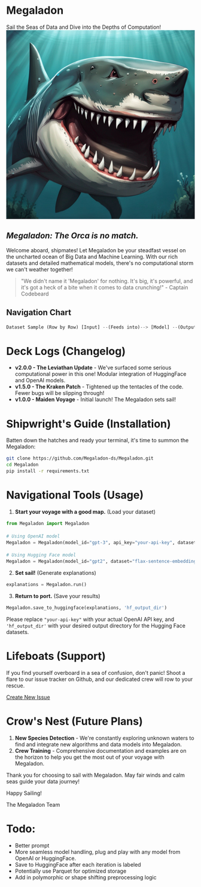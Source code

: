 # Megaladon
Sail the Seas of Data and Dive into the Depths of Computation!  
![Megaladon](megaladon.jpeg)

## _Megaladon: The Orca is no match._

Welcome aboard, shipmates! Let Megaladon be your steadfast vessel on the uncharted ocean of Big Data and Machine Learning. With our rich datasets and detailed mathematical models, there's no computational storm we can't weather together! 

> "We didn't name it 'Megaladon' for nothing. It's big, it's powerful, and it's got a heck of a bite when it comes to data crunching!" - Captain Codebeard

## Navigation Chart

```python
Dataset Sample (Row by Row) [Input] --(Feeds into)--> [Model] --(Outputs)--> Dataset Sample (Row by Row)
```

# Deck Logs (Changelog)

- **v2.0.0 - The Leviathan Update** - We've surfaced some serious computational power in this one! Modular integration of HuggingFace and OpenAI models.
- **v1.5.0 - The Kraken Patch** - Tightened up the tentacles of the code. Fewer bugs will be slipping through!
- **v1.0.0 - Maiden Voyage** - Initial launch! The Megaladon sets sail!

# Shipwright's Guide (Installation)

Batten down the hatches and ready your terminal, it's time to summon the Megaladon:

```bash
git clone https://github.com/Megaladon-ds/Megaladon.git
cd Megaladon
pip install -r requirements.txt
```

# Navigational Tools (Usage)

1. **Start your voyage with a good map.** (Load your dataset)

```python
from Megaladon import Megaladon

# Using OpenAI model
Megaladon = Megaladon(model_id="gpt-3", api_key="your-api-key", dataset="flax-sentence-embeddings/stackexchange_math_jsonl")

# Using Hugging Face model
Megaladon = Megaladon(model_id="gpt2", dataset="flax-sentence-embeddings/stackexchange_math_jsonl")
```

2. **Set sail!** (Generate explanations)

```python
explanations = Megaladon.run()
```

3. **Return to port.** (Save your results)

```python
Megaladon.save_to_huggingface(explanations, 'hf_output_dir')
```

Please replace `"your-api-key"` with your actual OpenAI API key, and `'hf_output_dir'` with your desired output directory for the Hugging Face datasets.

# Lifeboats (Support)

If you find yourself overboard in a sea of confusion, don't panic! Shoot a flare to our issue tracker on Github, and our dedicated crew will row to your rescue. 

[Create New Issue](https://github.com/Megaladon-ds/Megaladon/issues/new)

# Crow's Nest (Future Plans)

1. **New Species Detection** - We're constantly exploring unknown waters to find and integrate new algorithms and data models into Megaladon. 
2. **Crew Training** - Comprehensive documentation and examples are on the horizon to help you get the most out of your voyage with Megaladon.

Thank you for choosing to sail with Megaladon. May fair winds and calm seas guide your data journey!

Happy Sailing!

The Megaladon Team



# Todo:

* Better prompt
* More seamless model handling, plug and play with any model from OpenAI or HuggingFace.
* Save to HuggingFace after each iteration is labeled
* Potentially use Parquet for optimized storage
* Add in polymorphic or shape shifting preprocessing logic
